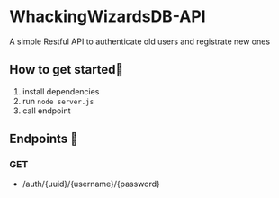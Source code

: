 # WhackingWizardsDB-API
A simple Restful API to authenticate old users and registrate new ones

## How to get started🚀
1. install dependencies
2. run <code>node server.js</code>
3. call endpoint

## Endpoints 🏁
### GET
- /auth/{uuid}/{username}/{password}
